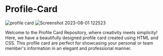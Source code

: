 # Profile-Card
![profile card](https://github.com/WaqasZafar9/Profile-Card/assets/120492459/bef2f6de-bf5c-4f2e-bdd1-a9369a4df938)
![Screenshot 2023-08-01 122523](https://github.com/WaqasZafar9/Profile-Card/assets/120492459/4673ec21-2059-46d8-bb78-d21acfb46224)

Welcome to the Profile Card Repository, where creativity meets simplicity! Here, we have a beautifully designed profile card created using HTML and CSS. This profile card are perfect for showcasing your personal or team member's information in an elegant and professional manner.

